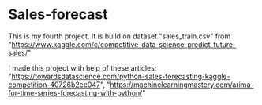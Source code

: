 # Sales-forecast

This is my fourth project. It is build on dataset "sales_train.csv" from "https://www.kaggle.com/c/competitive-data-science-predict-future-sales/"

I made this project with help of these articles: "https://towardsdatascience.com/python-sales-forecasting-kaggle-competition-40726b2ee047", 
"https://machinelearningmastery.com/arima-for-time-series-forecasting-with-python/"
